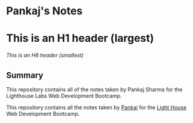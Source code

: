 # Pankaj's Notes
# This is an H1 header (largest)
###### This is an H6 header (smallest)
## Summary 

This repository contains all of the notes taken by Pankaj Sharma for the Lighthouse Labs Web Development Bootcamp.

This repository contains all the notes taken by [Pankaj](https://github.com/ps-yu/lighthouse-web-notes) for the [Light House](https://www.lighthouselabs.ca/) Web Development Bootcamp.